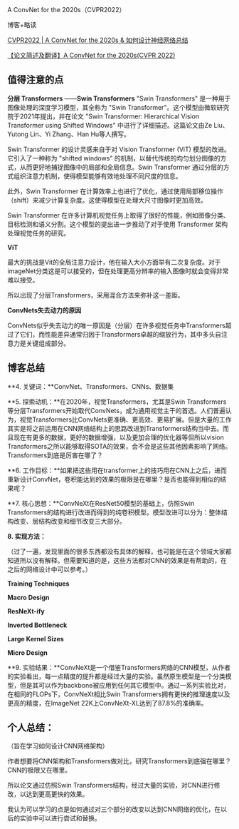 A ConvNet for the 2020s（CVPR2022）

博客+略读

[CVPR2022 | A ConvNet for the 2020s & 如何设计神经网络总结](https://zhuanlan.zhihu.com/p/528057027)

[【论文简述及翻译】A ConvNet for the 2020s(CVPR 2022)](https://blog.csdn.net/qq_43307074/article/details/127247752)



## 值得注意的点

**分层 Transformers** ——**Swin Transformers**
"Swin Transformers" 是一种用于图像处理的深度学习模型，其全称为 "Swin Transformer"。这个模型由微软研究院于2021年提出，并在论文 "Swin Transformer: Hierarchical Vision Transformer using Shifted Windows" 中进行了详细描述。这篇论文由Ze Liu、Yutong Lin、Yi Zhang、Han Hu等人撰写。

Swin Transformer 的设计灵感来自于对 Vision Transformer (ViT) 模型的改进。它引入了一种称为 "shifted windows" 的机制，以替代传统的均匀划分图像的方式，从而更好地捕捉图像中的局部和全局信息。Swin Transformer 通过分层的方式组织注意力机制，使得模型能够有效地处理不同尺度的信息。

此外，Swin Transformer 在计算效率上也进行了优化，通过使用局部移位操作（shift）来减少计算复杂度。这使得模型在处理大尺寸图像时更加高效。

Swin Transformer 在许多计算机视觉任务上取得了很好的性能，例如图像分类、目标检测和语义分割。这个模型的提出进一步推动了对于使用 Transformer 架构处理视觉任务的研究。





**ViT**

最大的挑战是Vit的全局注意力设计，他在输入大小方面举有二次复杂度。对于imageNet分类这是可以接受的，但在处理更高分辨率的输入图像时就会变得非常难以接受。

所以出现了分层Transformers，采用混合方法来弥补这一差距。



**ConvNets失去动力的原因**

ConvNets似乎失去动力的唯一原因是（分层）在许多视觉任务中Transformers超过了它们，而性能差异通常归因于Transformers卓越的缩放行为，其中多头自注意力是关键组成部分。





## 博客总结

**4. 关键词：**ConvNet、Transformers、CNNs、数据集

**5. 探索动机：**在2020年，视觉Transformers，尤其是Swin Transformers等分层Transformers开始取代ConvNets，成为通用视觉主干的首选。人们普遍认为，视觉Transformers比ConvNets更准确、更高效、更易扩展。但是大量的工作其实是将之前运用在CNN网络结构上的思路改进到Transformers结构当中去。而且现在有更多的数据，更好的数据增强，以及更加合理的优化器等但所以vision Transformers之所以能够取得SOTA的效果，会不会是这些其他因素影响了网络。Transformers到底是厉害在哪了？

**6. 工作目标：**如果把这些用在transformer上的技巧用在CNN上之后，进而重新设计ConvNet，卷积能达到的效果的极限是在哪里？是否也能得到相似的结果呢？

**7. 核心思想：**ConvNeXt在ResNet50模型的基础上，仿照Swin Transformers的结构进行改进而得到的纯卷积模型。模型改进可以分为：整体结构改变、层结构改变和细节改变三大部分。

**8. 实现方法：**

（过了一遍，发现里面的很多东西都没有具体的解释，也可能是在这个领域大家都知道所以没有解释。但需要知道的是，这些方法都对CNN的效果是有帮助的，在之后的网络设计中可以参考。）

**Training Techniques**

**Macro Design**

**ResNeXt-ify**

**Inverted Bottleneck**

**Large Kernel Sizes**

**Micro Design**

**9. 实验结果：**ConvNeXt是一个借鉴Transformers网络的CNN模型，从作者的实验看出，每一点精度的提升都是经过大量的实验。虽然原生模型是一个分类模型，但是其可以作为backbone被应用到任何其它模型中。通过一系列实验比对，在相同的FLOPs下，ConvNeXt相比Swin Transformers拥有更快的推理速度以及更高的精度，在ImageNet 22K上ConvNeXt-XL达到了87.8%的准确率。













## 个人总结：

（旨在学习如何设计CNN网络架构）

作者想要将CNN架构和Transformers做对比，研究Transformers到底强在哪里？CNN的极限又在哪里。

所以论文通过仿照Swin Transformers结构，经过大量的实验，对CNN进行修改，以达到更高更快的效果。

我认为可以学习的点是如何通过对三个部分的改变以达到CNN网络的优化，在以后的实验中可以进行尝试和替换。









